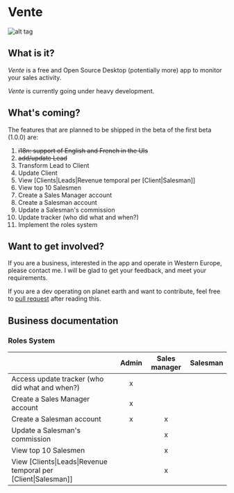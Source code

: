 # Vente
![alt tag](https://travis-ci.org/MinimalNoise/vente.svg?branch=master)

## What is it?

*Vente* is a free and Open Source Desktop (potentially more) app to monitor your sales activity.

*Vente* is currently going under heavy development.

## What's coming?

The features that are planned to be shipped in the beta of the first beta (1.0.0) are:
1. ~~i18n: support of English and French in the UIs~~
2. ~~add/update Lead~~
3. Transform Lead to Client
4. Update Client
5. View [Clients|Leads|Revenue temporal per [Client|Salesman]]
6. View top 10 Salesmen 
7. Create a Sales Manager account
8. Create a Salesman account
9. Update a Salesman's commission
10. Update tracker (who did what and when?)
11. Implement the roles system

## Want to get involved?

If you are a business, interested in the app and operate in Western Europe, please contact me. I will be glad to get your feedback, and meet your requirements.

If you are a dev operating on planet earth and want to contribute, feel free to [pull request](https://github.com/MinimalNoise/vente/pulls) after reading this.

## Business documentation
### Roles System

||Admin|Sales manager|Salesman
|---|:---:|:---:|:---:
|Access update tracker (who did what and when?)|x|||
|Create a Sales Manager account|x|||
|Create a Salesman account|x|x||
|Update a Salesman's commission||x||
|View top 10 Salesmen ||x||
|View [Clients\|Leads\|Revenue temporal per [Client\|Salesman]]||x||
